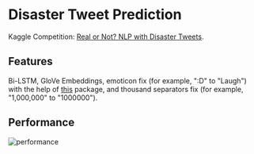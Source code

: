 # Disaster Tweet Prediction
Kaggle Competition: [Real or Not? NLP with Disaster Tweets](https://www.kaggle.com/c/nlp-getting-started/overview).

## Features
Bi-LSTM, GloVe Embeddings, emoticon fix (for example, ":D" to "Laugh") with the help of [this](https://github.com/xga0/emoticon_fix) package, and thousand separators fix (for example, "1,000,000" to "1000000").

## Performance
![performance](https://raw.githubusercontent.com/xga0/disaster_tweet_prediction/master/img/disaster%20tweet.png)
